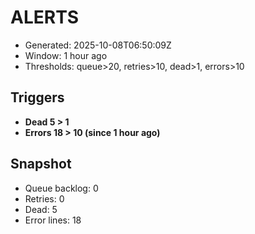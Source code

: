 # ALERTS

- Generated: 2025-10-08T06:50:09Z
- Window: 1 hour ago
- Thresholds: queue>20, retries>10, dead>1, errors>10

## Triggers
- **Dead 5 > 1**
- **Errors 18 > 10 (since 1 hour ago)**

## Snapshot
- Queue backlog: 0
- Retries: 0
- Dead: 5
- Error lines: 18
